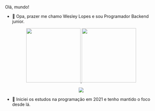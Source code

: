 Olá, mundo!
- 👋 Opa, prazer me chamo Wesley Lopes e sou Programador Backend junior.

<div align="center">
  <a href="https://github.com/Wesley-lopes34">
  <img height="180em" src="https://github-readme-stats.vercel.app/api?username=Wesley-lopes34&show_icons=true&theme=dark&include_all_commits=true&count_private=true"/>
  <img height="180em" src="https://github-readme-stats.vercel.app/api/top-langs/?username=Wesley-lopes34&layout=compact&langs_count=7&theme=dark"/>
</div>

<p align="center">
  <a href="https://skillicons.dev">
    <img src="https://skillicons.dev/icons?i=git,js,postgres,mysql,php,laravel,html,css,vscode" />
  </a>
</p>

- 🌱 Iniciei os estudos na programação em 2021 e tenho mantido o foco desde lá.

<!---
Wesley-Lopes34/Wesley-Lopes34 is a ✨ special ✨ repository because its `README.md` (this file) appears on your GitHub profile.
You can click the Preview link to take a look at your changes.
--->
